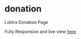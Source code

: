 # donation
Loktra Donation Page

Fully Responsive and live view [here](https://yogeshnogia.github.io/donation/)
